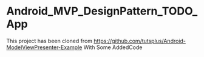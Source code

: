 # Android_MVP_DesignPattern_TODO_App
This project has been cloned from https://github.com/tutsplus/Android-ModelViewPresenter-Example With Some AddedCode
